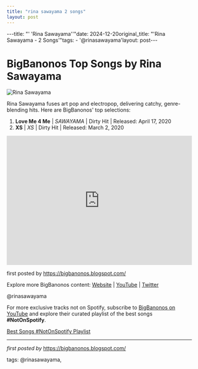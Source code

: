 ```yaml
---
title: "rina sawayama 2 songs"
layout: post
---
```

---title: "' 'Rina Sawayama''"date: 2024-12-20original_title: "'Rina Sawayama - 2 Songs'"tags:  - '@rinasawayama'layout: post---<h1>BigBanonos Top Songs by Rina Sawayama</h1><img src="https://static01.nyt.com/images/2022/05/20/arts/20playlist/20playlist-superJumbo.jpg" alt="Rina Sawayama"> <p>Rina Sawayama fuses art pop and electropop, delivering catchy, genre-blending hits. Here are BigBanonos' top selections:</p> <ol> <li><strong>Love Me 4 Me</strong> | <em>SAWAYAMA</em> | Dirty Hit | Released: April 17, 2020</li> <li><strong>XS</strong> | <em>XS</em> | Dirty Hit | Released: March 2, 2020</li></ol> <div> <iframe src="https://open.spotify.com/embed/playlist/1pMjeJ6TuihJ26cTYWyysT?utm_source=generator" width="100%" height="352" frameborder="0" allow="autoplay; clipboard-write; encrypted-media; fullscreen; picture-in-picture" loading="lazy"></iframe></div> <p>first posted by <a href="https://bigbanonos.blogspot.com/">https://bigbanonos.blogspot.com/</a></p> <div> <p>Explore more BigBanonos content: <a href="https://bigbanonos.blogspot.com/">Website</a> | <a href="https://www.youtube.com/@BigBanonos">YouTube</a> | <a href="https://x.com/bigbanonos">Twitter</a></p></div> <!-- Tags --><p>@rinasawayama</p><!--Subscribe and Playlist Links--><div>    <p>For more exclusive tracks not on Spotify, subscribe to <a href="https://www.youtube.com/@BigBanonos" target="_blank">BigBanonos on YouTube</a> and explore their curated playlist of the best songs <strong>#NotOnSpotify</strong>.</p>    <p><a href="https://www.youtube.com/playlist?list=PLtuNtuTatqI0kFahUCbtbfenC_ET5O_tr" target="_blank">Best Songs #NotOnSpotify Playlist<br /></a></p></div><hr /><p><em>first posted by</em> <a href="https://bigbanonos.blogspot.com/" rel="noopener" target="_new">https://bigbanonos.blogspot.com/</a></p><p>tags: @rinasawayama,</p>